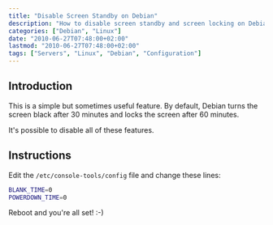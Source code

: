 ```yaml
---
title: "Disable Screen Standby on Debian"
description: "How to disable screen standby and screen locking on Debian systems."
categories: ["Debian", "Linux"]
date: "2010-06-27T07:48:00+02:00"
lastmod: "2010-06-27T07:48:00+02:00"
tags: ["Servers", "Linux", "Debian", "Configuration"]
---
```


## Introduction

This is a simple but sometimes useful feature. By default, Debian turns the screen black after 30 minutes and locks the screen after 60 minutes.

It's possible to disable all of these features.

## Instructions

Edit the `/etc/console-tools/config` file and change these lines:

```bash
BLANK_TIME=0
POWERDOWN_TIME=0
```

Reboot and you're all set! :-)
